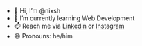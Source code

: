 - 👋 Hi, I’m @nixsh
- 🌱 I’m currently learning Web Development
- 📫 Reach me via [Linkedin](https://www.linkedin.com/in/nixshnt/) or [Instagram](https://www.instagram.com/callmenixsh)
- 😄 Pronouns: he/him

<!---
ninjaclaw/ninjaclaw is a ✨ special ✨ repository because its `README.md` (this file) appears on your GitHub profile.
You can click the Preview link to take a look at your changes.
--->
